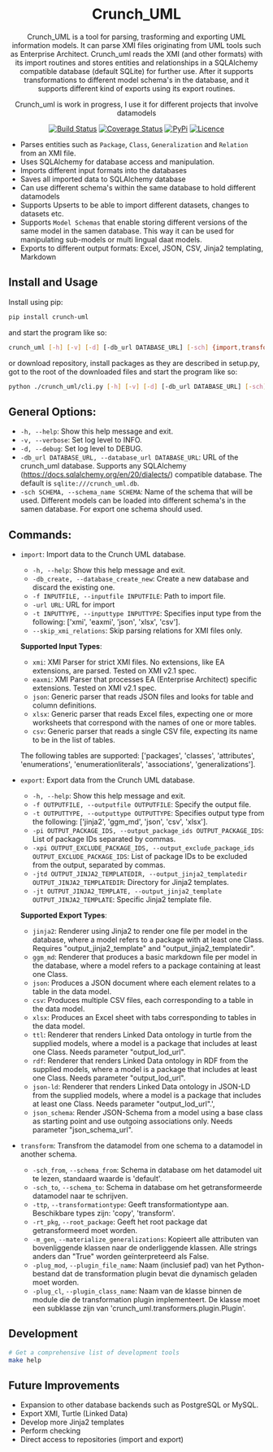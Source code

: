 <div align="center">

# Crunch_UML

Crunch_UML is a tool for parsing, trasforming and exporting UML information models. It can parse XMI files originating from UML tools such as Enterprise Architect. Crunch_uml reads the XMI (and other formats) with its import routines and stores entities and relationships in a SQLAlchemy compatible database (default SQLite) for further use. After it supports transformations to different model schema's in the database, and it supports different kind of exports using its export routines.

Crunch_uml is work in progress, I use it for different projects that involve datamodels 

[![Build Status](https://github.com/brienen/crunch_uml/workflows/build/badge.svg)](https://github.com/brienen/crunch_uml/actions)
[![Coverage Status](https://coveralls.io/repos/github/brienen/crunch_uml/badge.svg?branch=main)](https://coveralls.io/github/brienen/crunch_uml?branch=main)
[![PyPi](https://img.shields.io/pypi/v/crunch_uml)](https://pypi.org/project/crunch_uml)
[![Licence](https://img.shields.io/badge/license-MIT-blue)](LICENSE)

</div>

- Parses entities such as `Package`, `Class`, `Generalization` and `Relation` from an XMI file.
- Uses SQLAlchemy for database access and manipulation.
- Imports different input formats into the databases
- Saves all imported data to SQLAlchemy database
- Can use different schema's within the same database to hold different datamodels
- Supports Upserts to be able to import different datasets, changes to datasets etc.  
- Supports `Model Schemas` that enable storing different versions of the same model in the samen database. This way it can be used for manipulating sub-models or multi lingual daat models.
- Exports to different output formats: Excel, JSON, CSV, Jinja2 templating, Markdown

## Install and Usage

Install using pip:

```bash
pip install crunch-uml
```

and start the program like so:

```bash
crunch_uml [-h] [-v] [-d] [-db_url DATABASE_URL] [-sch] {import,transform,export} ...
```

or download repository, install packages as they are described in setup.py, got to the root of the downloaded files and start the program like so:  

```bash
python ./crunch_uml/cli.py [-h] [-v] [-d] [-db_url DATABASE_URL] [-sch] {import,transform,export} ...
```

## General Options:

- `-h, --help`: Show this help message and exit.
- `-v, --verbose`: Set log level to INFO.
- `-d, --debug`: Set log level to DEBUG.
- `-db_url DATABASE_URL, --database_url DATABASE_URL`: URL of the crunch_uml database. Supports any SQLAlchemy (https://docs.sqlalchemy.org/en/20/dialects/) compatible database. The default is `sqlite:///crunch_uml.db`.
- `-sch SCHEMA, --schema_name SCHEMA`: Name of the schema that will be used. Different models can be loaded into different schema's in the samen database. For export one schema should used.

## Commands:

- `import`: Import data to the Crunch UML database.
  - `-h, --help`: Show this help message and exit.
  - `-db_create, --database_create_new`: Create a new database and discard the existing one.
  - `-f INPUTFILE, --inputfile INPUTFILE`: Path to import file.
  - `-url URL`: URL for import
  - `-t INPUTTYPE, --inputtype INPUTTYPE`: Specifies input type from the following: ['xmi', 'eaxmi', 'json', 'xlsx', 'csv'].
  - `--skip_xmi_relations`: Skip parsing relations for XMI files only.
  
  **Supported Input Types**:
    - `xmi`: XMI Parser for strict XMI files. No extensions, like EA extensions, are parsed. Tested on XMI v2.1 spec.
    - `eaxmi`: XMI Parser that processes EA (Enterprise Architect) specific extensions. Tested on XMI v2.1 spec.
    - `json`: Generic parser that reads JSON files and looks for table and column definitions.
    - `xlsx`: Generic parser that reads Excel files, expecting one or more worksheets that correspond with the names of one or more tables.
    - `csv`: Generic parser that reads a single CSV file, expecting its name to be in the list of tables.
  
  The following tables are supported: ['packages', 'classes', 'attributes', 'enumerations', 'enumerationliterals', 'associations', 'generalizations'].

- `export`: Export data from the Crunch UML database.
  - `-h, --help`: Show this help message and exit.
  - `-f OUTPUTFILE, --outputfile OUTPUTFILE`: Specify the output file.
  - `-t OUTPUTTYPE, --outputtype OUTPUTTYPE`: Specifies output type from the following: ['jinja2', 'ggm_md', 'json', 'csv', 'xlsx'].
  - `-pi OUTPUT_PACKAGE_IDS, --output_package_ids OUTPUT_PACKAGE_IDS`: List of package IDs separated by commas.
  - `-xpi OUTPUT_EXCLUDE_PACKAGE_IDS, --output_exclude_package_ids OUTPUT_EXCLUDE_PACKAGE_IDS`: List of package IDs to be excluded from the output, separated by commas.
  - `-jtd OUTPUT_JINJA2_TEMPLATEDIR, --output_jinja2_templatedir OUTPUT_JINJA2_TEMPLATEDIR`: Directory for Jinja2 templates.
  - `-jt OUTPUT_JINJA2_TEMPLATE, --output_jinja2_template OUTPUT_JINJA2_TEMPLATE`: Specific Jinja2 template file.
  
  **Supported Export Types**:
    - `jinja2`: Renderer using Jinja2 to render one file per model in the database, where a model refers to a package with at least one Class. Requires "output_jinja2_template" and "output_jinja2_templatedir".
    - `ggm_md`: Renderer that produces a basic markdown file per model in the database, where a model refers to a package containing at least one Class.
    - `json`: Produces a JSON document where each element relates to a table in the data model.
    - `csv`: Produces multiple CSV files, each corresponding to a table in the data model.
    - `xlsx`: Produces an Excel sheet with tabs corresponding to tables in the data model.
    - `ttl`: Renderer that renders Linked Data ontology in turtle from the supplied models, where a model is a package that includes at least one Class. Needs parameter "output_lod_url".
    - `rdf`: Renderer that renders Linked Data ontology in RDF from the supplied models, where a model is a package that includes at least one Class.  Needs parameter "output_lod_url".
    - `json-ld`: Renderer that renders Linked Data ontology in JSON-LD from the supplied models, where a model is a package that includes at least one Class. Needs parameter "output_lod_url".',
    - `json_schema`: Render JSON-Schema from a model using a base class as starting point and use outgoing associations only. Needs parameter "json_schema_url".  

- `transform`: Transfrom the datamodel from one schema to a datamodel in another schema.
  - `-sch_from`, `--schema_from`: Schema in database om het datamodel uit te lezen, standaard waarde is 'default'.
  - `-sch_to`, `--schema_to`: Schema in database om het getransformeerde datamodel naar te schrijven.
  - `-ttp`, `--transformationtype`: Geeft transformationtype aan. Beschikbare types zijn: 'copy', 'transform'.
  - `-rt_pkg`, `--root_package`: Geeft het root package dat getransformeerd moet worden.
  - `-m_gen`, `--materialize_generalizations`: Kopieert alle attributen van bovenliggende klassen naar de onderliggende klassen. Alle strings anders dan "True" worden geïnterpreteerd als False.
  - `-plug_mod`, `--plugin_file_name`: Naam (inclusief pad) van het Python-bestand dat de transformation plugin bevat die dynamisch geladen moet worden.
  - `-plug_cl`, `--plugin_class_name`: Naam van de klasse binnen de module die de transformation plugin implementeert. De klasse moet een subklasse zijn van 'crunch_uml.transformers.plugin.Plugin'.

## Development

```bash
# Get a comprehensive list of development tools
make help
```

## Future Improvements

- Expansion to other database backends such as PostgreSQL or MySQL.
- Export XMI, Turtle (Linked Data)
- Develop more Jinja2 templates
- Perform checking
- Direct access to repositories (import and export)
